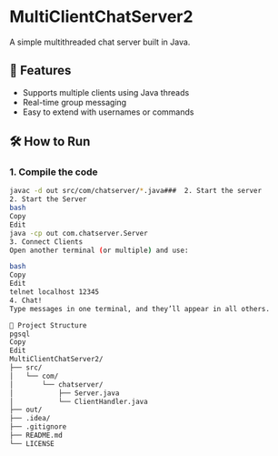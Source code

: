 # MultiClientChatServer2

A simple multithreaded chat server built in Java.

## 🚀 Features
- Supports multiple clients using Java threads
- Real-time group messaging
- Easy to extend with usernames or commands

## 🛠️ How to Run

### 1. Compile the code
```bash
javac -d out src/com/chatserver/*.java###  2. Start the server
2. Start the Server
bash
Copy
Edit
java -cp out com.chatserver.Server
3. Connect Clients
Open another terminal (or multiple) and use:

bash
Copy
Edit
telnet localhost 12345
4. Chat!
Type messages in one terminal, and they’ll appear in all others.

📁 Project Structure
pgsql
Copy
Edit
MultiClientChatServer2/
├── src/
│   └── com/
│       └── chatserver/
│           ├── Server.java
│           └── ClientHandler.java
├── out/
├── .idea/
├── .gitignore
├── README.md
└── LICENSE




